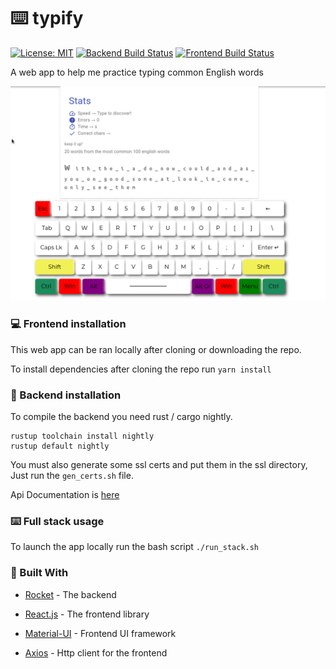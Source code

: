# :keyboard: typify
 [![License: MIT](https://img.shields.io/badge/License-MIT-yellow.svg)](https://opensource.org/licenses/MIT)
 [![Backend Build Status](https://github.com/J1M-RYAN/typify/workflows/rust-backend/badge.svg)](https://github.com/J1M-RYAN/typify/actions?query=workflow%3Arust)
 [![Frontend Build Status](https://github.com/J1M-RYAN/typify/workflows/frontend/badge.svg)](https://github.com/J1M-RYAN/typify/actions?query=workflow%3Afrontend)

A web app to help me practice typing common English words

![](images/program.gif)  
### :computer: Frontend installation

This web app can be ran locally after cloning or downloading the repo.  

To install dependencies after cloning the repo run `yarn install`  

### :electric_plug: Backend installation
To compile the backend you need rust / cargo nightly.
```
rustup toolchain install nightly
rustup default nightly
```
You must also generate some ssl certs and put them in the ssl directory,
Just run the `gen_certs.sh` file.

Api Documentation is [here](rust-backend/api_docs.md)

### :keyboard: Full stack usage

To launch the app locally run the bash script `./run_stack.sh`

### :hammer: Built With

- [Rocket](https://rocket.rs/) - The backend

- [React.js](https://reactjs.org/) - The frontend library

- [Material-UI](https://material-ui.com/) - Frontend UI framework

- [Axios](https://github.com/axios/axios) - Http client for the frontend